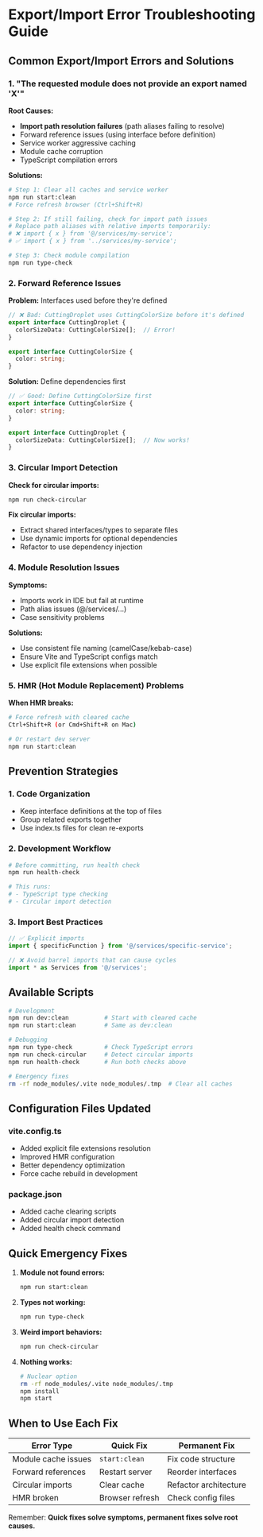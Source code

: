 # Export/Import Error Troubleshooting Guide

## Common Export/Import Errors and Solutions

### 1. "The requested module does not provide an export named 'X'"

**Root Causes:**
- **Import path resolution failures** (path aliases failing to resolve)
- Forward reference issues (using interface before definition)
- Service worker aggressive caching
- Module cache corruption
- TypeScript compilation errors

**Solutions:**
```bash
# Step 1: Clear all caches and service worker
npm run start:clean
# Force refresh browser (Ctrl+Shift+R)

# Step 2: If still failing, check for import path issues
# Replace path aliases with relative imports temporarily:
# ❌ import { x } from '@/services/my-service';
# ✅ import { x } from '../services/my-service';

# Step 3: Check module compilation
npm run type-check
```

### 2. Forward Reference Issues

**Problem:** Interfaces used before they're defined
```typescript
// ❌ Bad: CuttingDroplet uses CuttingColorSize before it's defined
export interface CuttingDroplet {
  colorSizeData: CuttingColorSize[];  // Error!
}

export interface CuttingColorSize {
  color: string;
}
```

**Solution:** Define dependencies first
```typescript
// ✅ Good: Define CuttingColorSize first
export interface CuttingColorSize {
  color: string;
}

export interface CuttingDroplet {
  colorSizeData: CuttingColorSize[];  // Now works!
}
```

### 3. Circular Import Detection

**Check for circular imports:**
```bash
npm run check-circular
```

**Fix circular imports:**
- Extract shared interfaces/types to separate files
- Use dynamic imports for optional dependencies
- Refactor to use dependency injection

### 4. Module Resolution Issues

**Symptoms:**
- Imports work in IDE but fail at runtime
- Path alias issues (@/services/...)
- Case sensitivity problems

**Solutions:**
- Use consistent file naming (camelCase/kebab-case)
- Ensure Vite and TypeScript configs match
- Use explicit file extensions when possible

### 5. HMR (Hot Module Replacement) Problems

**When HMR breaks:**
```bash
# Force refresh with cleared cache
Ctrl+Shift+R (or Cmd+Shift+R on Mac)

# Or restart dev server
npm run start:clean
```

## Prevention Strategies

### 1. Code Organization
- Keep interface definitions at the top of files
- Group related exports together
- Use index.ts files for clean re-exports

### 2. Development Workflow
```bash
# Before committing, run health check
npm run health-check

# This runs:
# - TypeScript type checking
# - Circular import detection
```

### 3. Import Best Practices
```typescript
// ✅ Explicit imports
import { specificFunction } from '@/services/specific-service';

// ❌ Avoid barrel imports that can cause cycles
import * as Services from '@/services';
```

## Available Scripts

```bash
# Development
npm run dev:clean          # Start with cleared cache
npm run start:clean        # Same as dev:clean

# Debugging
npm run type-check         # Check TypeScript errors
npm run check-circular     # Detect circular imports
npm run health-check       # Run both checks above

# Emergency fixes
rm -rf node_modules/.vite node_modules/.tmp  # Clear all caches
```

## Configuration Files Updated

### vite.config.ts
- Added explicit file extensions resolution
- Improved HMR configuration
- Better dependency optimization
- Force cache rebuild in development

### package.json
- Added cache clearing scripts
- Added circular import detection
- Added health check command

## Quick Emergency Fixes

1. **Module not found errors:**
   ```bash
   npm run start:clean
   ```

2. **Types not working:**
   ```bash
   npm run type-check
   ```

3. **Weird import behaviors:**
   ```bash
   npm run check-circular
   ```

4. **Nothing works:**
   ```bash
   # Nuclear option
   rm -rf node_modules/.vite node_modules/.tmp
   npm install
   npm start
   ```

## When to Use Each Fix

| Error Type | Quick Fix | Permanent Fix |
|------------|-----------|---------------|
| Module cache issues | `start:clean` | Fix code structure |
| Forward references | Restart server | Reorder interfaces |
| Circular imports | Clear cache | Refactor architecture |
| HMR broken | Browser refresh | Check config files |

Remember: **Quick fixes solve symptoms, permanent fixes solve root causes.**
